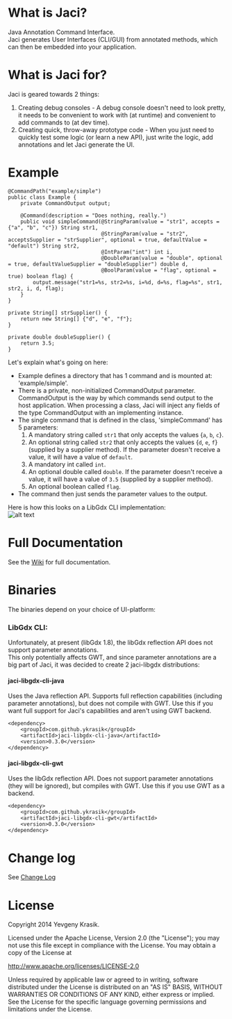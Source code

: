 # What is Jaci?
Java Annotation Command Interface.  
Jaci generates User Interfaces (CLI/GUI) from annotated methods, which can then be embedded into your application.

# What is Jaci for?
Jaci is geared towards 2 things:

1. Creating debug consoles - A debug console doesn't need to look pretty, it needs to be convenient to work with (at runtime) and convenient to add commands to (at dev time).
2. Creating quick, throw-away prototype code - When you just need to quickly test some logic (or learn a new API), just write the logic, add annotations and let Jaci generate the UI.

# Example
```
@CommandPath("example/simple")
public class Example {
    private CommandOutput output;

    @Command(description = "Does nothing, really.")
    public void simpleCommand(@StringParam(value = "str1", accepts = {"a", "b", "c"}) String str1,
                              @StringParam(value = "str2", acceptsSupplier = "strSupplier", optional = true, defaultValue = "default") String str2,
                              @IntParam("int") int i,
                              @DoubleParam(value = "double", optional = true, defaultValueSupplier = "doubleSupplier") double d,
                              @BoolParam(value = "flag", optional = true) boolean flag) {
        output.message("str1=%s, str2=%s, i=%d, d=%s, flag=%s", str1, str2, i, d, flag);
    }
}

private String[] strSupplier() {
    return new String[] {"d", "e", "f"};
}
    
private double doubleSupplier() {
    return 3.5;
}
```

Let's explain what's going on here:
* Example defines a directory that has 1 command and is mounted at: 'example/simple'.
* There is a private, non-initialized CommandOutput parameter. CommandOutput is the way by which commands send output to the host application. When processing a class, Jaci will inject any fields of the type CommandOutput with an implementing instance.
* The single command that is defined in the class, 'simpleCommand' has 5 parameters:
  1. A mandatory string called `str1` that only accepts the values {`a`, `b`, `c`}.
  2. An optional string called `str2` that only accepts the values {`d`, `e`, `f`} (supplied by a supplier method). If the parameter doesn't receive a value, it will have a value of `default`.
  3. A mandatory int called `int`.
  4. An optional double called `double`. If the parameter doesn't receive a value, it will have a value of `3.5` (supplied by a supplier method).
  5. An optional boolean called `flag`.
* The command then just sends the parameter values to the output.

Here is how this looks on a LibGdx CLI implementation:  
![alt text](https://github.com/ykrasik/jaci/wiki/images/fullExample.PNG)

# Full Documentation
See the [Wiki](https://github.com/ykrasik/jaci/wiki) for full documentation.

# Binaries
The binaries depend on your choice of UI-platform:

### LibGdx CLI:
Unfortunately, at present (libGdx 1.8), the libGdx reflection API does not support parameter annotations.  
This only potentially affects GWT, and since parameter annotations are a big part of Jaci, it was decided to create 
2 jaci-libgdx distributions:

#### jaci-libgdx-cli-java
Uses the Java reflection API. Supports full reflection capabilities (including parameter annotations), but does not compile with GWT. 
Use this if you want full support for Jaci's capabilities and aren't using GWT backend.
```
<dependency>
    <groupId>com.github.ykrasik</groupId>
    <artifactId>jaci-libgdx-cli-java</artifactId>
    <version>0.3.0</version>
</dependency>
```

#### jaci-libgdx-cli-gwt
Uses the libGdx reflection API. Does not support parameter annotations (they will be ignored), but compiles with GWT. 
Use this if you use GWT as a backend.
```
<dependency>
    <groupId>com.github.ykrasik</groupId>
    <artifactId>jaci-libgdx-cli-gwt</artifactId>
    <version>0.3.0</version>
</dependency>
```

# Change log
See [Change Log](https://github.com/ykrasik/jaci/blob/master/CHANGELOG.md)

# License
Copyright 2014 Yevgeny Krasik.

Licensed under the Apache License, Version 2.0 (the "License"); you may not use this file except in compliance with the License. You may obtain a copy of the License at

http://www.apache.org/licenses/LICENSE-2.0

Unless required by applicable law or agreed to in writing, software distributed under the License is distributed on an "AS IS" BASIS, WITHOUT WARRANTIES OR CONDITIONS OF ANY KIND, either express or implied. See the License for the specific language governing permissions and limitations under the License.